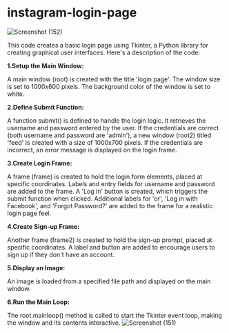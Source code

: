 # instagram-login-page
![Screenshot (152)](https://github.com/adhithyan46/instagram-login-page/assets/171124070/0814c283-71e6-4acf-95df-20bda9481aed)

This code creates a basic login page using Tkinter, a Python library for creating graphical user interfaces. Here's a description of the code:

**1.Setup the Main Window:**

A main window (root) is created with the title 'login page'.
The window size is set to 1000x600 pixels.
The background color of the window is set to white.

**2.Define Submit Function:**

A function submit() is defined to handle the login logic.
It retrieves the username and password entered by the user.
If the credentials are correct (both username and password are 'admin'), a new window (root2) titled 'feed' is created with a size of 1000x700 pixels.
If the credentials are incorrect, an error message is displayed on the login frame.

**3.Create Login Frame:**

A frame (frame) is created to hold the login form elements, placed at specific coordinates.
Labels and entry fields for username and password are added to the frame.
A 'Log in' button is created, which triggers the submit function when clicked.
Additional labels for 'or', 'Log in with Facebook', and 'Forgot Password?' are added to the frame for a realistic login page feel.

**4.Create Sign-up Frame:**

Another frame (frame2) is created to hold the sign-up prompt, placed at specific coordinates.
A label and button are added to encourage users to sign up if they don't have an account.

**5.Display an Image:**

An image is loaded from a specified file path and displayed on the main window.


**6.Run the Main Loop:**

The root.mainloop() method is called to start the Tkinter event loop, making the window and its contents interactive.
![Screenshot (151)](https://github.com/adhithyan46/instagram-login-page/assets/171124070/4744872d-e7c6-47c2-b6a0-e7d15c03e341)
